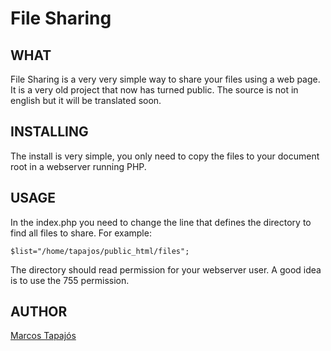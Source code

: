 # File Sharing

## WHAT

File Sharing is a very very simple way to share your files using a web page.
It is a very old project that now has turned public. The source is not in english but it will be translated soon.

## INSTALLING

The install is very simple, you only need to copy the files to your document root in a webserver running PHP.

## USAGE

In the index.php you need to change the line that defines the directory to find all files to share. For example:

	$list="/home/tapajos/public_html/files";
	
The directory should read permission for your webserver user. A good idea is to use the 755 permission.
	
## AUTHOR

[Marcos Tapajós][t]

[t]:http://www.improveit.com.br/en/company/tapajos